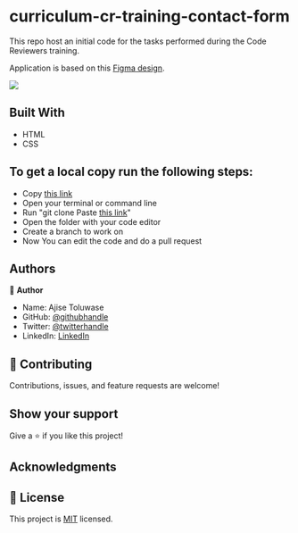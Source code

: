 # curriculum-cr-training-contact-form

This repo host an initial code for the tasks performed during the Code Reviewers training.

Application is based on this [Figma design](https://www.figma.com/file/t3EJUCAEViw3QasuJLPLVT/Microverse-Student-Potfolio-Templates-Main?node-id=1%3A1471).


![](https://img.shields.io/badge/Microverse-blueviolet)

## Built With

- HTML
- CSS

## To get a local copy run the following steps:
- Copy [this link](https://github.com/Whoistolu/Cr-Portfolio_Project/tree/main)
- Open your terminal or command line
- Run "git clone Paste [this link](https://github.com/Whoistolu/Cr-Portfolio_Project/tree/main)"
- Open the folder with your code editor
- Create a branch to work on
- Now You can edit the code and do a pull request

## Authors

👤 **Author**

- Name: Ajise Toluwase
- GitHub: [@githubhandle](https://github.com/Whoistolu)
- Twitter: [@twitterhandle](https://twitter.com/Littletolu)
- LinkedIn: [LinkedIn](https://www.linkedin.com/in/toluwase-ajise-9b40411b2/)

## 🤝 Contributing

Contributions, issues, and feature requests are welcome!

## Show your support

Give a ⭐️ if you like this project!

## Acknowledgments

## 📝 License

This project is [MIT](./MIT.md) licensed.
